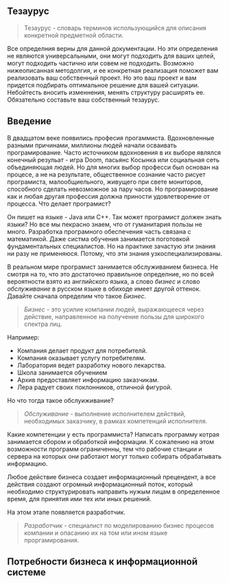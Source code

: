 ## Тезаурус

> Тезаурус - словарь терминов использующийся для описания конкретной предметной области.

Все определния верны для данной документации. Но эти определения не являются универсальными, они могут 
подходить для ваших целей, могут подходить частично или совем не подходить. Возможно нижеописанная 
методолгия, и ее конкретная реализация поможет вам реализовать ваш собственный проект. 
Но это ваш проект и вам придется подбирать оптимальное решение для вашей ситуации. 
Небойтесть вносить изменнения, менять структуру расширять ее. Обязательно составьте ваш собственный 
тезаурус.


## Введение

В двадцатом веке появились професия прогаммиста. Вдохновленные разными причинами, миллионы людей
начали осваивать програмирование. Часто источником вдохновения в их выборе являлся конечный
резульат - игра Doom, пасьянс Косынка или социальная сеть объединяющая людей. Но для многих
выбор професси был основан на процесе, а не на результате, общественное сознание часто рисует 
програмиста, малообщиельного, живущего при свете мониторов, способного сделать невозможное 
за пару часов. Но програмирование как и любая другая профессия должна приности удовлетворение
 от процесса. Что делает програмист?

Он пишет на языке - Java или C++. Так может програмист должен знать языки? Но все мы пекрасно знаем, 
что от гуманитария пользы не много. Разработка програмного обеспечения часть связана с математикой. 
Даже систма обучения занимается поготовкой фундаментальных специалистов. Но на практике зачастую 
эти знания ни разу не применяюся. Потому, что эти знания узкоспециализированы. 

В реальном мире програмист занимается обслуживанием бизнеса. Не смотря на то, что это достаточно
правильное определние, но по всей вероятности взято из английского языка, а слово _бизнес_ и 
слово _обслуживание_ в русском языке в обиходе имеет другой оттенок. 
 Давайте сначала определим что такое _Бизнес_.
 
 > _Бизнес_ - это усилие компании людей, выражающееся через действие, направленное
 на получение пользы для широкого спектра лиц.
 
 Например: 
 - Компания делает продукт для потребителй.
 - Компания оказывает услугу потребителям.
 - Лаборатория ведет разработку нового лекарства.
 - Школа занимается обучением
 - Архив предоставляет информацию заказчикам.
 - Лера радует своих поклонников, отличной фигурой.
 
 Но что тогда такое обслуиживание? 
 
 > _Обслуживание_ - выполнение исполнителем действий, необходимых заказчику, в рамках 
 компетенций исполнителя.
 
Какие компетенции у есть программиста? Написать программу котрая занимается сбором и обработкой 
информации. К сожалению на этом возможности программ ограниченны, тем что рабочие станции и сервера
на которых они работают могут только собирать  обрабатывать информацию. 

Любое действие бизнеса создает информационный прецендент, а все действия создают огромный информационный
поток, который необходимо структурировать  направить нужым лицам в определенное время, для принятия ими
тех или иных решений.

На этом этапе появляется разработчик.

> _Разработчик_ - специалист по моделированию бизнес процесов компании и опасанию их
на том или ином языке проргамирования.

## Потребности бизнеса к информационной системе